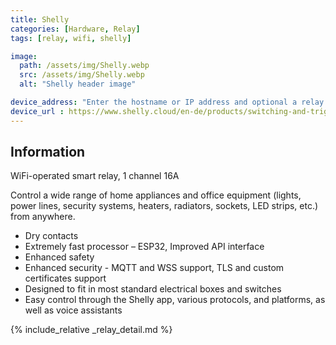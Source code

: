 ```yaml
---
title: Shelly
categories: [Hardware, Relay]
tags: [relay, wifi, shelly]

image:
  path: /assets/img/Shelly.webp
  src: /assets/img/Shelly.webp
  alt: "Shelly header image"

device_address: "Enter the hostname or IP address and optional a relay number separated by a dash.<br />Ex: `http://[PASSWORD]@[HOST]#[POWER_SWITCH_NR]`"
device_url : https://www.shelly.cloud/en-de/products/switching-and-triggering
---
```


## Information

WiFi-operated smart relay, 1 channel 16A

Control a wide range of home appliances and office equipment (lights, power lines, security systems, heaters, radiators, sockets, LED strips, etc.) from anywhere.

- Dry contacts
- Extremely fast processor – ESP32, Improved API interface
- Enhanced safety
- Enhanced security - MQTT and WSS support, TLS and custom certificates support
- Designed to fit in most standard electrical boxes and switches
- Easy control through the Shelly app, various protocols, and platforms, as well as voice assistants

{% include_relative _relay_detail.md %}

